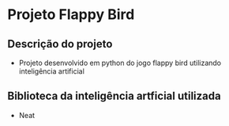 # Projeto Flappy Bird
## Descrição do projeto
- Projeto desenvolvido em python do jogo flappy bird utilizando inteligência artificial

## Biblioteca da inteligência artficial utilizada
- Neat
